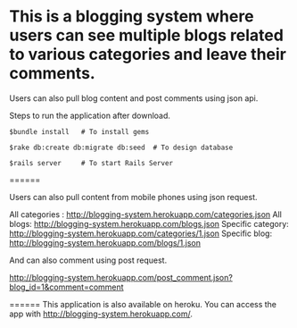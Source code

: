 This is a blogging system where users can see multiple blogs related to various categories and leave their comments. 
======
Users can also pull blog content and post comments using json api.

Steps to run the application after download.

```
$bundle install   # To install gems
```
```
$rake db:create db:migrate db:seed  # To design database
```
```
$rails server     # To start Rails Server
```

======

Users can also pull content from mobile phones using json request.

All categories : http://blogging-system.herokuapp.com/categories.json
All blogs: http://blogging-system.herokuapp.com/blogs.json
Specific category: http://blogging-system.herokuapp.com/categories/1.json
Specific blog: http://blogging-system.herokuapp.com/blogs/1.json

And can also comment using post request.

http://blogging-system.herokuapp.com/post_comment.json?blog_id=1&comment=comment

======
This application is also available on heroku. You can access the app with http://blogging-system.herokuapp.com/.